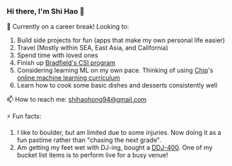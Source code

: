 ### Hi there, I'm Shi Hao 👋

🔭 Currently on a career break! Looking to:

  1. Build side projects for fun (apps that make my own personal life easier)
  2. Travel (Mostly within SEA, East Asia, and California)
  3. Spend time with loved ones
  4. Finish up [Bradfield's CSI program](https://bradfieldcs.com/csi/)
  5. Considering learning ML on my own pace. Thinking of using [Chip](https://huyenchip.com/)'s [online machine learning curriculum](https://huyenchip.com/2019/08/05/free-online-machine-learning-curriculum.html)
  6. Learn how to cook some basic dishes and desserts consistently well

📫 How to reach me: shihaohong94@gmail.com

⚡ Fun facts:

  1. I like to boulder, but am limited due to some injuries. Now doing it as a fun pastime rather than "chasing the next grade".
  2. Am getting my feet wet with DJ-ing, bought a [DDJ-400](https://www.pioneerdj.com/en-us/product/controller/ddj-400/black/overview/). One of my bucket list items is to perform live for a busy venue!
